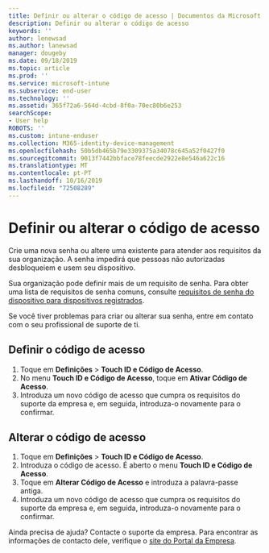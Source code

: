 ```yaml
---
title: Definir ou alterar o código de acesso | Documentos da Microsoft
description: Definir ou alterar o código de acesso
keywords: ''
author: lenewsad
ms.author: lanewsad
manager: dougeby
ms.date: 09/18/2019
ms.topic: article
ms.prod: ''
ms.service: microsoft-intune
ms.subservice: end-user
ms.technology: ''
ms.assetid: 365f72a6-564d-4cbd-8f0a-70ec80b6e253
searchScope:
- User help
ROBOTS: ''
ms.custom: intune-enduser
ms.collection: M365-identity-device-management
ms.openlocfilehash: 50b5db465b79e3309375a34078c645a52f0427f0
ms.sourcegitcommit: 9013f7442bbface78feecde2922e8e546a622c16
ms.translationtype: MT
ms.contentlocale: pt-PT
ms.lasthandoff: 10/16/2019
ms.locfileid: "72508289"
---
```

# <a name="set-or-change-your-passcode"></a>Definir ou alterar o código de acesso

Crie uma nova senha ou altere uma existente para atender aos requisitos da sua organização. A senha impedirá que pessoas não autorizadas desbloqueiem e usem seu dispositivo. 

Sua organização pode definir mais de um requisito de senha. Para obter uma lista de requisitos de senha comuns, consulte [requisitos de senha do dispositivo para dispositivos registrados](password-does-not-meet-it-administrator-requirements.md).  

Se você tiver problemas para criar ou alterar sua senha, entre em contato com o seu profissional de suporte de ti.  


## <a name="set-your-passcode"></a>Definir o código de acesso

1. Toque em **Definições** > **Touch ID e Código de Acesso**.
2. No menu **Touch ID e Código de Acesso**, toque em **Ativar Código de Acesso**.
3. Introduza um novo código de acesso que cumpra os requisitos do suporte da empresa e, em seguida, introduza-o novamente para o confirmar.

## <a name="change-your-passcode"></a>Alterar o código de acesso

1. Toque em **Definições** > **Touch ID e Código de Acesso**.
2. Introduza o código de acesso. É aberto o menu **Touch ID e Código de Acesso**.
2. Toque em **Alterar Código de Acesso** e introduza a palavra-passe antiga.
3. Introduza um novo código de acesso que cumpra os requisitos do suporte da empresa e, em seguida, introduza-o novamente para o confirmar.

Ainda precisa de ajuda? Contacte o suporte da empresa. Para encontrar as informações de contacto dele, verifique o [site do Portal da Empresa](https://go.microsoft.com/fwlink/?linkid=2010980).
